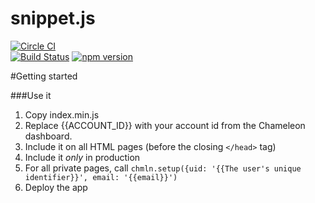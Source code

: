 # snippet.js

[![Circle CI](https://circleci.com/gh/trychameleon/snippet.js.svg?style=svg)](https://circleci.com/gh/trychameleon/snippet.js)  
[![Build Status](https://semaphoreci.com/api/v1/projects/c0b396ff-cd22-49be-944e-97da670198e0/479935/badge.svg)](https://semaphoreci.com/bnorton/snippet-js)
[![npm version](https://badge.fury.io/js/snippet.js.svg)](http://badge.fury.io/js/snippet.js)

#Getting started

###Use it

1. Copy index.min.js
1. Replace {{ACCOUNT_ID}} with your account id from the Chameleon dashboard.
1. Include it on all HTML pages (before the closing `</head>` tag)
1. Include it *only* in production
1. For all private pages, call `chmln.setup({uid: '{{The user's unique identifier}}', email: '{{email}}')`
1. Deploy the app
